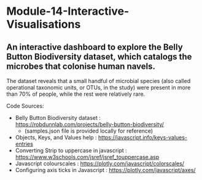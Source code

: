 # Module-14-Interactive-Visualisations

## An interactive dashboard to explore the Belly Button Biodiversity dataset, which catalogs the microbes that colonise human navels.

The dataset reveals that a small handful of microbial species (also called operational taxonomic units, or OTUs, in the study) were present in more than 70% of people, while the rest were relatively rare.



Code Sources:
* Belly Button Biodiversity dataset : https://robdunnlab.com/projects/belly-button-biodiversity/
  * (samples.json file is provided locally for reference)
* Objects, Keys, and Values help : https://javascript.info/keys-values-entries
* Converting Strip to uppercase in javascript : https://www.w3schools.com/jsref/jsref_touppercase.asp
* Javascript colourscales : https://plotly.com/javascript/colorscales/
* Configuring axis ticks in Javascript : https://plotly.com/javascript/axes/
